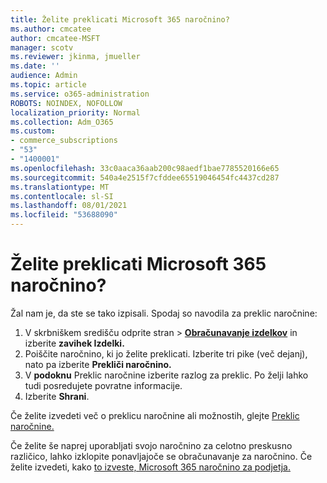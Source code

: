 ```yaml
---
title: Želite preklicati Microsoft 365 naročnino?
ms.author: cmcatee
author: cmcatee-MSFT
manager: scotv
ms.reviewer: jkinma, jmueller
ms.date: ''
audience: Admin
ms.topic: article
ms.service: o365-administration
ROBOTS: NOINDEX, NOFOLLOW
localization_priority: Normal
ms.collection: Adm_O365
ms.custom:
- commerce_subscriptions
- "53"
- "1400001"
ms.openlocfilehash: 33c0aaca36aab200c98aedf1bae7785520166e65
ms.sourcegitcommit: 540a4e2515f7cfddee65519046454fc4437cd287
ms.translationtype: MT
ms.contentlocale: sl-SI
ms.lasthandoff: 08/01/2021
ms.locfileid: "53688090"
---
```

# <a name="canceling-your-microsoft-365-subscription"></a>Želite preklicati Microsoft 365 naročnino?

Žal nam je, da ste se tako izpisali. Spodaj so navodila za preklic naročnine:

1. V skrbniškem središču odprite stran  >  **[Obračunavanje izdelkov](https://go.microsoft.com/fwlink/p/?linkid=842054)** in izberite **zavihek Izdelki.**
2. Poiščite naročnino, ki jo želite preklicati. Izberite tri pike (več dejanj), nato pa izberite **Prekliči naročnino.**
3. V **podoknu** Preklic naročnine izberite razlog za preklic. Po želji lahko tudi posredujete povratne informacije.
4. Izberite **Shrani**.

Če želite izvedeti več o preklicu naročnine ali možnostih, glejte [Preklic naročnine.](/microsoft-365/commerce/subscriptions/cancel-your-subscription)

Če želite še naprej uporabljati svojo naročnino za celotno preskusno različico, lahko izklopite ponavljajoče se obračunavanje za naročnino. Če želite izvedeti, kako [to izveste, Microsoft 365 naročnino za podjetja.](/microsoft-365/commerce/subscriptions/renew-your-subscription)